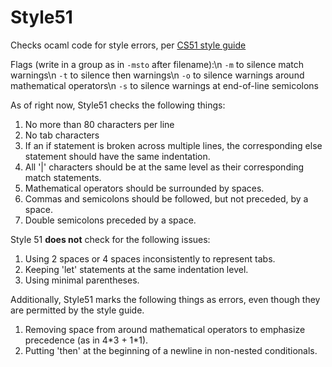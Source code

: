 # Style51
Checks ocaml code for style errors, per [CS51 style guide](https://github.com/gvashishtha/ocaml_style/blob/master/style_guide.pdf)

Flags (write in a group as in `-msto` after filename):\n
`-m` to silence match warnings\n
`-t` to silence then warnings\n
`-o` to silence warnings around mathematical operators\n
`-s` to silence warnings at end-of-line semicolons

As of right now, Style51 checks the following things:

1. No more than 80 characters per line
2. No tab characters
3. If an if statement is broken across multiple lines,
the corresponding else statement should have the same indentation.
4. All '|' characters should be at the same level as their corresponding match
statements.
5. Mathematical operators should be surrounded by spaces.
6. Commas and semicolons should be followed, but not preceded, by a space.
7. Double semicolons preceded by a space.

Style 51 **does not** check for the following issues:
1. Using 2 spaces or 4 spaces inconsistently to represent tabs.
2. Keeping 'let' statements at the same indentation level.
3. Using minimal parentheses.

Additionally, Style51 marks the following things as errors, even though they are permitted by the style guide.
1. Removing space from around mathematical operators to emphasize precedence (as in 4\*3 + 1\*1).
2. Putting 'then' at the beginning of a newline in non-nested conditionals.
